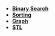 - [**Binary Search**](bs.md)
- [**Sorting**](sorting.md)
- [**Graph**](Graph.md)
- [**STL**](stl.md)
